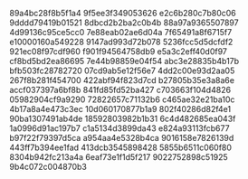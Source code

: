 89a4bc28f8b5f1a4
9f5ee3f349053626
e2c6b280c7b80c06
9dddd79419b01521
8dbcd2b2ba2c0b4b
88a97a9365507897
4d99136c95ce5cc0
7e88eab02ae6d04a
7f65491a8f6715f7
e10000160a549228
9147ad993d72b078
5236fcc5d5dcfdf2
921ec08f97cdf960
f901f94564758db9
e5a3c2eff40d0f97
cf8bd5bd2ea86695
7e44b98859e04f54
abc3e28835b4b17b
bfb503fc28782720
07cd9ab5e12f56e7
4dd2c00e93d2aa05
267f8b281f454700
422abf94f823d7cd
b27805b35e3a8a6e
accf037397a6bf8b
841fd85fd52ba427
c703663f104d4826
05982904cf9a9290
72822657c71132b6
c465ae32e21ba10c
4b17a8a4e473c3ec
10d060170877b1a9
802f40286d82f4e1
90ba1307491ab4de
18592803982b1b31
6c4d482685ea043f
1a0996d91ac197b7
c1a5134d3899da43
e824a93113fcb677
b97f22f79397d5ca
a954aa4e5328b4ca
9016158e7826139d
443ff7b394ee1fad
413dcb3545898428
5855b6511c060f80
8304b942fc213a4a
6eaf73e1f1d5f217
9022752898c51925
9b4c072c004870b3
